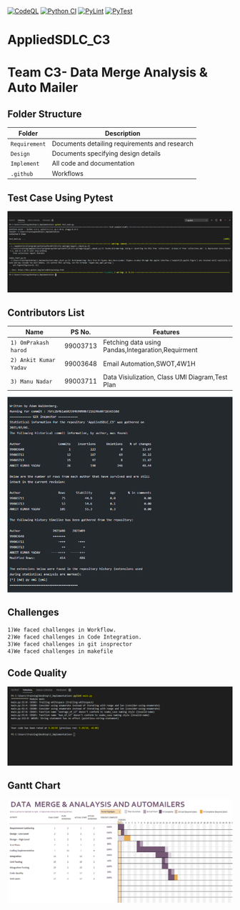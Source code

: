 [![CodeQL](https://github.com/99003713/AppliedSDLC_C3/actions/workflows/codeql-analysis.yml/badge.svg)](https://github.com/99003713/AppliedSDLC_C3/actions/workflows/codeql-analysis.yml)
[![Python CI](https://github.com/99003713/AppliedSDLC_C3/actions/workflows/python_main.yml/badge.svg)](https://github.com/99003713/AppliedSDLC_C3/actions/workflows/python_main.yml)
[![PyLint](https://github.com/99003713/AppliedSDLC_C3/actions/workflows/pylint.yml/badge.svg)](https://github.com/99003713/AppliedSDLC_C3/actions/workflows/pylint.yml)
[![PyTest](https://github.com/99003713/AppliedSDLC_C3/actions/workflows/pytest.yml/badge.svg)](https://github.com/99003713/AppliedSDLC_C3/actions/workflows/pytest.yml)

# AppliedSDLC_C3
# Team C3- Data Merge Analysis & Auto Mailer 


## Folder Structure
Folder             | Description
-------------------| -----------------------------------------
`Requirement`      | Documents detailing requirements and research
`Design`           | Documents specifying design details
`Implement`        | All code and documentation
`.github`          | Workflows 

## Test Case Using Pytest

![](https://github.com/99003713/AppliedSDLC_C3/blob/main/4_TestPlan/test_main.PNG)


## Contributors List

Name                             |   PS No.  |    Features    |       
---------------------------------|-----------|----------------|
`1) OmPrakash harod`             | 99003713  | Fetching data using Pandas,Integaration,Requirment|    
`2) Ankit Kumar Yadav`           | 99003648  | Email Automation,SWOT,4W1H|  
`3) Manu Nadar     `             | 99003711  | Data Visiulization, Class UMl Diagram,Test Plan| 

![](https://github.com/99003713/AppliedSDLC_C3/blob/main/Git_inspector.PNG)

## Challenges

    1)We faced challenges in Workflow.
    2)We faced challenges in Code Integration.
    3)We faced challenges in git insprector
    4)We faced challenges in makefile

## Code Quality 

![](https://github.com/99003713/AppliedSDLC_C3/blob/main/1_Requirements/CodeQuality.PNG)

<h2> Gantt Chart </h2>

![](https://github.com/99003713/AppliedSDLC_C3/blob/main/1_Requirements/Gantt_Chart.PNG)




